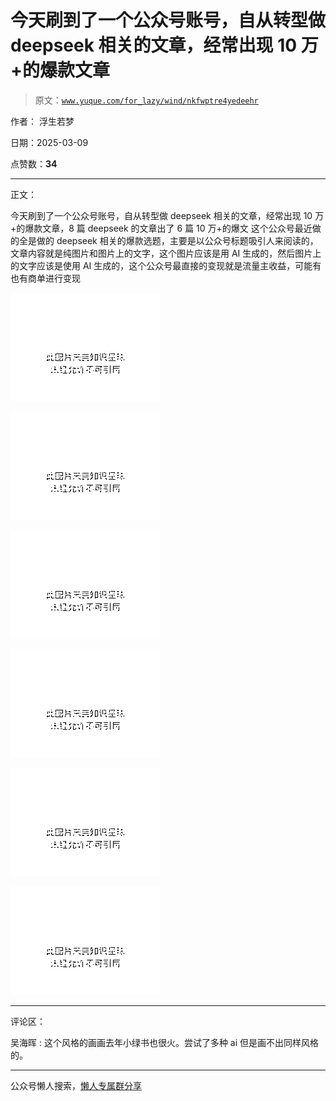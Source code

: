# 今天刷到了一个公众号账号，自从转型做 deepseek 相关的文章，经常出现 10 万+的爆款文章

> 原文：[`www.yuque.com/for_lazy/wind/nkfwptre4yedeehr`](https://www.yuque.com/for_lazy/wind/nkfwptre4yedeehr)

作者： 浮生若梦

日期：2025-03-09

点赞数：**34**

* * *

正文：

今天刷到了一个公众号账号，自从转型做 deepseek 相关的文章，经常出现 10 万+的爆款文章，8 篇 deepseek 的文章出了 6 篇 10 万+的爆文
这个公众号最近做的全是做的 deepseek 相关的爆款选题，主要是以公众号标题吸引人来阅读的，文章内容就是纯图片和图片上的文字，这个图片应该是用 AI 生成的，然后图片上的文字应该是使用 AI 生成的，这个公众号最直接的变现就是流量主收益，可能有也有商单进行变现

![](img/891be093214b21f0771065e174362c7e.png "None")

![](img/1d331494537c753c3ce70e1dca26dfd5.png "None")

![](img/792b0f5d4822a7cb67530b21d8341ad7.png "None")

![](img/b73b861ae75128c6e9a708e4d2ab7db2.png "None")

![](img/d4cfb1ffe0f7439f6b2eae4db9c89104.png "None")

![](img/92aeee76c20817dbabbe17d410e51d8e.png "None")

* * *

评论区：

吴海晖 : 这个风格的画画去年小绿书也很火。尝试了多种 ai 但是画不出同样风格的。

* * *

公众号懒人搜索，[懒人专属群分享](https://lazybook.fun/#/blog/group)